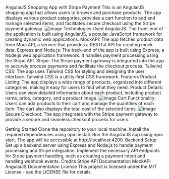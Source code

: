 AngularJS Shopping App with Stripe Payment
This is an AngularJS shopping app that allows users to browse and purchase products. The app displays various product categories, provides a cart function to add and manage selected items, and facilitates secure checkout using the Stripe payment gateway.
![image](https://github.com/duyhuynhnguyentuan/AngularWeb/assets/124075895/24432e3f-0a9d-4027-a99b-4f255564d886)
Technologies Used
AngularJS: The front-end of the application is built using AngularJS, a popular JavaScript framework for creating dynamic web applications.
MockAPI: The app fetches product data from MockAPI, a service that provides a RESTful API for creating mock data.
Express and Node.js: The back-end of the app is built using Express, a Node.js web application framework. It handles payment processing using the Stripe API.
Stripe: The Stripe payment gateway is integrated into the app to securely process payments and facilitate the checkout process.
Tailwind CSS: The app uses Tailwind CSS for styling and designing the user interface. Tailwind CSS is a utility-first CSS framework.
Features
Product Listing: The app displays a wide range of products, organized into different categories, making it easy for users to find what they need.
Product Details: Users can view detailed information about each product, including product name, price, category, and a product image.
![image](https://github.com/duyhuynhnguyentuan/AngularWeb/assets/124075895/92d0ef21-b2fe-46da-9ea1-4426497026f7)
Cart Functionality: Users can add products to their cart and manage the quantities of each item. The cart also displays the total cost of the selected items.
![image](https://github.com/duyhuynhnguyentuan/AngularWeb/assets/124075895/0c53a50b-1a45-4ed0-b017-510c21e3ce28)
Secure Checkout: The app integrates with the Stripe payment gateway to provide a secure and seamless checkout process for users.


Getting Started
Clone the repository to your local machine.
Install the required dependencies using npm install.
Run the AngularJS app using npm start.
The app will be accessible at http://localhost:4200.
Backend Setup
Set up a backend server using Express and Node.js to handle payment processing and Stripe integration.
Implement the necessary API endpoints for Stripe payment handling, such as creating a payment intent and handling webhook events.
Credits
Stripe API Documentation
MockAPI
AngularJS Documentation
License
This project is licensed under the MIT License - see the LICENSE file for details.
